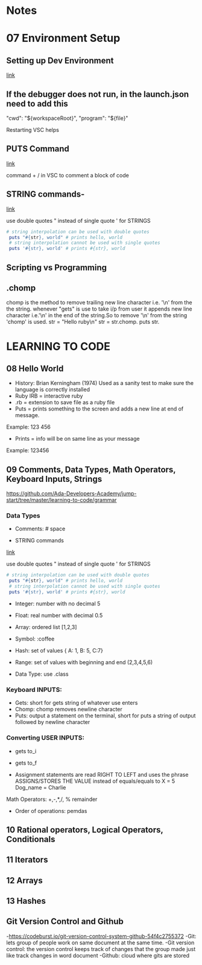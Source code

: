 # Notes

# 07 Environment Setup

## Setting up Dev Environment

[link](https://stackoverflow.com/questions/51539711/how-to-debug-ruby-code-on-visual-studio-code)

## If the debugger does not run, in the launch.json need to add this

"cwd": "${workspaceRoot}",
"program": "${file}"

Restarting VSC helps

## PUTS Command

[link](https://www.codesdope.com/ruby-putsputsputs/)

command + / in VSC to comment a block of code

## STRING commands- 

[link](https://ruby-doc.org/core-2.4.0/String.html#method-i-reverse)

use double quotes "  instead of single quote ' for STRINGS

```ruby
# string interpolation can be used with double quotes
 puts "#{str}, world" # prints hello, world
 # string interpolation cannot be used with single quotes
 puts '#{str}, world' # prints #{str}, world
```


## Scripting vs Programming

## .chomp

chomp is the method to remove trailing new line character i.e. '\n' from the the string. whenever "gets" is use to take i/p from user it appends new line character i.e.'\n' in the end of the string.So to remove '\n' from the string 'chomp' is used. str = "Hello ruby\n" str = str.chomp. puts str.

# LEARNING TO CODE

## 08 Hello World
- History: Brian Kerningham (1974) Used as a sanity test to make sure the language is correctly installed
- Ruby IRB = interactive ruby
- .rb = extension to save file as a ruby file
- Puts = prints something to the screen and adds a new line at end of message.

Example: 123 456
- Prints = info will be on same line as your message

Example: 123456 

## 09 Comments, Data Types, Math Operators, Keyboard Inputs, Strings

<https://github.com/Ada-Developers-Academy/jump-start/tree/master/learning-to-code/grammar>

### Data Types

- Comments: # space

- STRING commands

[link](https://ruby-doc.org/core-2.4.0/String.html#method-i-reverse)

use double quotes "  instead of single quote ' for STRINGS

```ruby
# string interpolation can be used with double quotes
 puts "#{str}, world" # prints hello, world
 # string interpolation cannot be used with single quotes
 puts '#{str}, world' # prints #{str}, world
```

- Integer: number with no decimal 5

- Float: real number with decimal 0.5

- Array: ordered list [1,2,3]

- Symbol: :coffee

- Hash: set of values { A: 1, B: 5, C:7}

- Range: set of values with beginning and end (2,3,4,5,6)

- Data Type: use .class

### Keyboard INPUTS:

- Gets: short for gets string of whatever use enters
- Chomp: chomp removes newline character
- Puts: output a statement on the terminal, short for puts a string of output followed by newline character

### Converting USER INPUTS:
- gets to_i
- gets to_f

- Assignment statements are read RIGHT TO LEFT and uses the phrase ASSIGNS/STORES THE VALUE instead of equals/equals to
X = 5 
Dog_name = Charlie

Math Operators: +,-,*,/, % remainder
- Order of operations: pemdas

## 10 Rational operators, Logical Operators, Conditionals
## 11 Iterators
## 12 Arrays
## 13 Hashes

## Git Version Control and Github

-<https://codeburst.io/git-version-control-system-github-54f4c2755372>
-Git: lets group of people work on same document at the same time.
-Git version control: the version control keeps track of changes that the group made just like track changes in word document
-Github: cloud where gits are stored